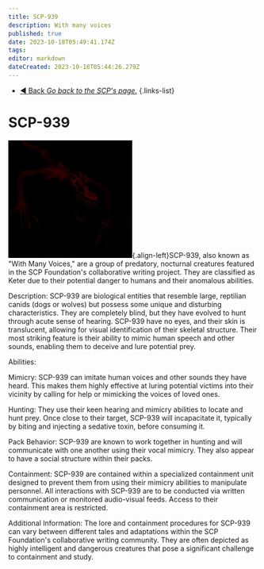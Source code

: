 ```yaml
---
title: SCP-939
description: With many voices
published: true
date: 2023-10-18T05:49:41.174Z
tags: 
editor: markdown
dateCreated: 2023-10-18T05:44:26.279Z
---
```


- [:arrow_backward: Back *Go back to the SCP's page.*](/en/game/scps#scps)
{.links-list}
# SCP-939
![939ld.webp](/images/roles/939ld.webp){.align-left}SCP-939, also known as "With Many Voices," are a group of predatory, nocturnal creatures featured in the SCP Foundation's collaborative writing project. They are classified as Keter due to their potential danger to humans and their anomalous abilities.

Description:
SCP-939 are biological entities that resemble large, reptilian canids (dogs or wolves) but possess some unique and disturbing characteristics. They are completely blind, but they have evolved to hunt through acute sense of hearing. SCP-939 have no eyes, and their skin is translucent, allowing for visual identification of their skeletal structure. Their most striking feature is their ability to mimic human speech and other sounds, enabling them to deceive and lure potential prey.

Abilities:

Mimicry: SCP-939 can imitate human voices and other sounds they have heard. This makes them highly effective at luring potential victims into their vicinity by calling for help or mimicking the voices of loved ones.

Hunting: They use their keen hearing and mimicry abilities to locate and hunt prey. Once close to their target, SCP-939 will incapacitate it, typically by biting and injecting a sedative toxin, before consuming it.

Pack Behavior: SCP-939 are known to work together in hunting and will communicate with one another using their vocal mimicry. They also appear to have a social structure within their packs.

Containment:
SCP-939 are contained within a specialized containment unit designed to prevent them from using their mimicry abilities to manipulate personnel. All interactions with SCP-939 are to be conducted via written communication or monitored audio-visual feeds. Access to their containment area is restricted.

Additional Information:
The lore and containment procedures for SCP-939 can vary between different tales and adaptations within the SCP Foundation's collaborative writing community. They are often depicted as highly intelligent and dangerous creatures that pose a significant challenge to containment and study.